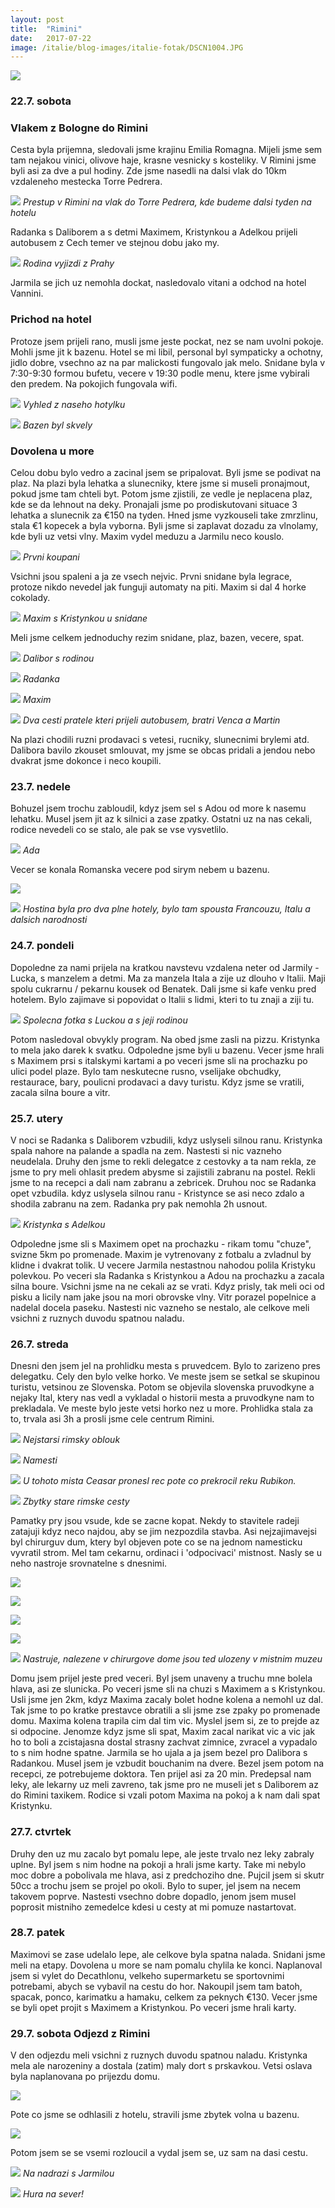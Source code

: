 ```yaml
---
layout: post
title:  "Rimini"
date:   2017-07-22
image: /italie/blog-images/italie-fotak/DSCN1004.JPG
---
```

![](/italie/blog-images/italie-fotak/DSCN1004.JPG)


### 22.7. sobota 

### Vlakem z Bologne do Rimini
Cesta byla prijemna, sledovali jsme krajinu Emilia Romagna. Mijeli jsme sem tam nejakou vinici, olivove haje, krasne vesnicky s kosteliky. V Rimini jsme byli asi za dve a pul hodiny. Zde jsme nasedli na dalsi vlak do 10km vzdaleneho mestecka Torre Pedrera.

![](/italie/blog-images/iphone/IMG_1606.JPG)
*Prestup v Rimini na vlak do Torre Pedrera, kde budeme dalsi tyden na hotelu*

Radanka s Daliborem a s detmi Maximem, Kristynkou a Adelkou prijeli autobusem z Cech temer ve stejnou dobu jako my. 

![](/italie/blog-images/iphone/IMG_1590.JPG)
*Rodina vyjizdi z Prahy*

Jarmila se jich uz nemohla dockat, nasledovalo vitani a odchod na hotel Vannini. 

### Prichod na hotel
Protoze jsem prijeli rano, musli jsme jeste pockat, nez se nam uvolni pokoje. Mohli jsme jit k bazenu.  Hotel se mi libil, personal byl sympaticky a ochotny, jidlo dobre, vsechno az na par malickosti fungovalo jak melo. Snidane byla v 7:30-9:30 formou bufetu, vecere v 19:30 podle menu, ktere jsme vybirali den predem. Na pokojich fungovala wifi.

![](/italie/blog-images/italie-fotak/DSCN1003.JPG)
*Vyhled z naseho hotylku*

![](/italie/blog-images/italie-fotak/DSCN1056.JPG)
*Bazen byl skvely*

### Dovolena u more
Celou dobu bylo vedro a zacinal jsem se pripalovat. Byli jsme se podivat na plaz. Na plazi byla lehatka a slunecniky, ktere jsme si museli pronajmout, pokud jsme tam chteli byt. Potom jsme zjistili, ze vedle je neplacena plaz, kde se da lehnout na deky. Pronajali jsme po prodiskutovani situace 3 lehatka a slunecnik za €150 na tyden. Hned jsme vyzkouseli take zmrzlinu, stala €1 kopecek a byla vyborna. Byli jsme si zaplavat dozadu za vlnolamy, kde byli uz vetsi vlny. Maxim vydel meduzu a Jarmilu neco kouslo. 

![](/italie/blog-images/italie-fotak/DSCN1005.JPG)
*Prvni koupani*

Vsichni jsou spaleni a ja ze vsech nejvic.
Prvni snidane byla legrace, protoze nikdo nevedel jak funguji automaty na piti. Maxim si dal 4 horke cokolady.

![](/italie/blog-images/iphone/IMG_1645.JPG)
*Maxim s Kristynkou u snidane*

Meli jsme celkem jednoduchy rezim snidane, plaz, bazen, vecere, spat.

![](/italie/blog-images/italie-fotak/DSCN1017.JPG)
*Dalibor s rodinou*

![](/italie/blog-images/italie-fotak/DSCN1044.JPG)
*Radanka*

![](/italie/blog-images/italie-fotak/DSCN1039.JPG)
*Maxim*

![](/italie/blog-images/italie-fotak/DSCN1055.JPG)
*Dva cesti pratele kteri prijeli autobusem, bratri Venca a Martin*

Na plazi chodili ruzni prodavaci s vetesi, rucniky, slunecnimi brylemi atd. Dalibora bavilo zkouset smlouvat, my jsme se obcas pridali a jendou nebo dvakrat jsme dokonce i neco koupili.

### 23.7. nedele
Bohuzel jsem trochu zabloudil, kdyz jsem sel s Adou od more k nasemu lehatku. Musel jsem jit az k silnici a zase zpatky. Ostatni uz na nas cekali, rodice nevedeli co se stalo, ale pak se vse vysvetlilo.

![](/italie/blog-images/italie-fotak/DSCN1008.JPG)
*Ada*

Vecer se konala Romanska vecere pod sirym nebem u bazenu.

![](/italie/blog-images/iphone/IMG_1619.JPG)

![](/italie/blog-images/iphone/IMG_1631.JPG)
*Hostina byla pro dva plne hotely, bylo tam spousta Francouzu, Italu a dalsich narodnosti*

### 24.7. pondeli
Dopoledne za nami prijela na kratkou navstevu vzdalena neter od Jarmily - Lucka, s manzelem a detmi. Ma za manzela Itala a zije uz dlouho v Italii. Maji spolu cukrarnu / pekarnu kousek od Benatek. Dali jsme si kafe venku pred hotelem. Bylo zajimave si popovidat o Italii s lidmi, kteri to tu znaji a ziji tu.  

![](/italie/blog-images/italie-fotak/DSCN1023.JPG)
*Spolecna fotka s Luckou a s jeji rodinou*

Potom nasledoval obvykly program. Na obed jsme zasli na pizzu. Kristynka to mela jako darek k svatku. Odpoledne jsme byli u bazenu. Vecer jsme hrali s Maximem prsi s italskymi kartami a po veceri jsme sli na prochazku po ulici podel plaze. Bylo tam neskutecne rusno, vselijake obchudky, restaurace, bary, poulicni prodavaci a davy turistu. Kdyz jsme se vratili, zacala silna boure a vitr.

### 25.7. utery
V noci se Radanka s Daliborem vzbudili, kdyz uslyseli silnou ranu. Kristynka spala nahore na palande a spadla na zem. Nastesti si nic vazneho neudelala. Druhy den jsme to rekli delegatce z cestovky a ta nam rekla, ze jsme to pry meli ohlasit predem abysme si zajistili zabranu na postel. Rekli jsme to na recepci a dali nam zabranu a zebricek. Druhou noc se Radanka opet vzbudila. kdyz uslysela silnou ranu - Kristynce se asi neco zdalo a shodila zabranu na zem. Radanka pry pak nemohla 2h usnout.

![](/italie/blog-images/italie-fotak/DSCN1015.JPG)
*Kristynka s Adelkou*

Odpoledne jsme sli s Maximem opet na prochazku - rikam tomu "chuze", svizne 5km po promenade. Maxim je vytrenovany z fotbalu a zvladnul by klidne i dvakrat tolik. U vecere Jarmila nestastnou nahodou polila Kristyku polevkou. 
Po veceri sla Radanka s Kristynkou a Adou na prochazku a zacala silna boure. Vsichni jsme na ne cekali az se vrati. Kdyz prisly, tak meli oci od pisku a licily nam jake jsou na mori obrovske vlny. Vitr porazel popelnice a nadelal docela paseku. Nastesti nic vazneho se nestalo, ale celkove meli vsichni z ruznych duvodu spatnou naladu.

### 26.7. streda
Dnesni den jsem jel na prohlidku mesta s pruvedcem. Bylo to zarizeno pres delegatku. Cely den bylo velke horko. Ve meste jsem se setkal se skupinou turistu, vetsinou ze Slovenska. Potom se objevila slovenska pruvodkyne a nejaky Ital, ktery nas vedl a vykladal o historii mesta a pruvodkyne nam to prekladala. Ve meste bylo jeste vetsi horko nez u more. Prohlidka stala za to, trvala asi 3h a prosli jsme cele centrum Rimini.

![](/italie/blog-images/iphone/IMG_1657.JPG)
*Nejstarsi rimsky oblouk*

![](/italie/blog-images/iphone/IMG_1666.JPG)
*Namesti*

![](/italie/blog-images/iphone/IMG_1669.JPG)
*U tohoto mista Ceasar pronesl rec pote co prekrocil reku Rubikon.*

![](/italie/blog-images/iphone/IMG_1670.JPG)
*Zbytky stare rimske cesty*

Pamatky pry jsou vsude, kde se zacne kopat. Nekdy to stavitele radeji zatajuji kdyz neco najdou, aby se jim nezpozdila stavba. Asi nejzajimavejsi byl chirurguv dum, ktery byl objeven pote co se na jednom namesticku vyvratil strom. Mel tam cekarnu, ordinaci i 'odpocivaci' mistnost. Nasly se u neho nastroje srovnatelne s dnesnimi.

![](/italie/blog-images/iphone/IMG_1686.JPG)

![](/italie/blog-images/iphone/IMG_1688.JPG)

![](/italie/blog-images/iphone/IMG_1690.JPG)

![](/italie/blog-images/iphone/IMG_1692.JPG)

![](/italie/blog-images/iphone/IMG_1702.JPG)
*Nastruje, nalezene v chirurgove dome jsou ted ulozeny v mistnim muzeu*

Domu jsem prijel jeste pred veceri. Byl jsem unaveny a truchu mne bolela hlava, asi ze slunicka. Po veceri jsme sli na chuzi s Maximem a s Kristynkou. Usli jsme jen 2km, kdyz Maxima zacaly bolet hodne kolena a nemohl uz dal. Tak jsme to po kratke prestavce obratili a sli jsme zse zpaky po promenade domu. Maxima kolena trapila cim dal tim vic. Myslel jsem si, ze to prejde az si odpocine. Jenomze kdyz jsme sli spat, Maxim zacal narikat vic a vic jak ho to boli a zcistajasna dostal strasny zachvat zimnice, zvracel a vypadalo to s nim hodne spatne. Jarmila se ho ujala a ja jsem bezel pro Dalibora s Radankou. Musel jsem je vzbudit bouchanim na dvere. Bezel jsem potom na recepci, ze potrebujeme doktora. Ten prijel asi za 20 min. Predepsal nam leky, ale lekarny uz meli zavreno, tak jsme pro ne museli jet s Daliborem az do Rimini taxikem. Rodice si vzali potom Maxima na pokoj a k nam dali spat Kristynku. 

### 27.7. ctvrtek
Druhy den uz mu zacalo byt pomalu lepe, ale jeste trvalo nez leky zabraly uplne. Byl jsem s nim hodne na pokoji a hrali jsme karty. Take mi nebylo moc dobre a pobolivala me hlava, asi z predchoziho dne. 
Pujcil jsem si skutr 50cc a trochu jsem se projel po okoli. Bylo to super, jel jsem na necem takovem poprve. Nastesti vsechno dobre dopadlo, jenom jsem musel poprosit mistniho zemedelce kdesi u cesty at mi pomuze nastartovat.

### 28.7. patek
Maximovi se zase udelalo lepe, ale celkove byla spatna nalada. Snidani jsme meli na etapy. Dovolena u more se nam pomalu chylila ke konci. Naplanoval jsem si vylet do Decathlonu, velkeho supermarketu se sportovnimi potrebami, abych se vybavil na cestu do hor. Nakoupil jsem tam batoh, spacak, ponco, karimatku a hamaku, celkem za peknych €130.
Vecer jsme se byli opet projit s Maximem a Kristynkou. Po veceri jsme hrali karty.

### 29.7. sobota Odjezd z Rimini
V den odjezdu meli vsichni z ruznych duvodu spatnou naladu. Kristynka mela ale narozeniny a dostala (zatim) maly dort s prskavkou. Vetsi oslava byla naplanovana po prijezdu domu. 

![](/italie/blog-images/iphone/IMG_1715.JPG)

Pote co jsme se odhlasili z hotelu, stravili jsme zbytek volna u bazenu. 

![](/italie/blog-images/iphone/IMG_1712.JPG)


Potom jsem se se vsemi rozloucil a vydal jsem se, uz sam na dasi cestu.

![](/italie/blog-images/iphone/IMG_1718.JPG)
*Na nadrazi s Jarmilou*

![](/italie/blog-images/iphone/IMG_1717.JPG)
*Hura na sever!*

